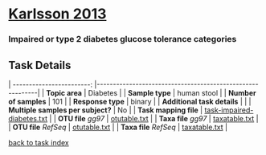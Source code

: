 # [Karlsson 2013]( ../docs/karlsson.html )
### Impaired or type 2 diabetes glucose tolerance categories

## Task Details

| ------------------------: |-----------------------------------------------------------|
| **Topic area**                | Diabetes                                                |
| **Sample type**               | human stool                                         |
| **Number of samples**         | 101                                         |
| **Response type**             | binary                                           |
| **Additional task details**   |                                   |
| **Multiple samples per subject?** | No |
| **Task mapping file**         | [task-impaired-diabetes.txt](../datasets/karlsson/task-impaired-diabetes.txt)                                 |
| **OTU file** *gg97*           | [otutable.txt](.NA)                             |
| **Taxa file** *gg97*          | [taxatable.txt](.NA)                          |
| **OTU file** *RefSeq*         | [otutable.txt](../datasets/karlsson/otutable.txt)                    |
| **Taxa file** *RefSeq*        | [taxatable.txt](../datasets/karlsson/taxatable.txt)                  |

[back to task index](../README.md)